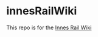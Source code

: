 # innesRailWiki

This repo is for the [Innes Rail Wiki](https://github.com/innesrail/innesRailWiki/wiki)
